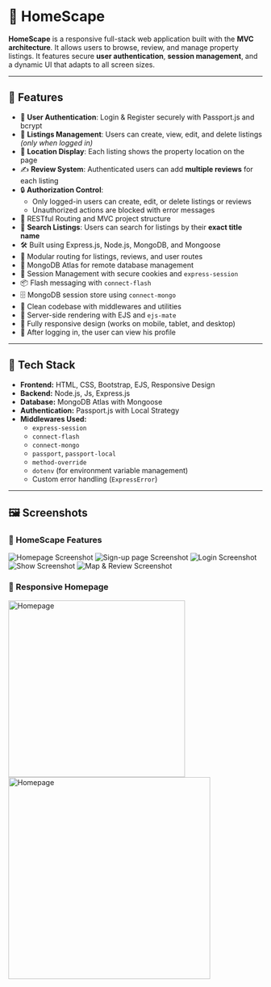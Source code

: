 # 🏡 HomeScape

**HomeScape** is a responsive full-stack web application built with the **MVC architecture**. It allows users to browse, review, and manage property listings. It features secure **user authentication**, **session management**, and a dynamic UI that adapts to all screen sizes.

---

## 🚀 Features

- 🔐 **User Authentication**: Login & Register securely with Passport.js and bcrypt
- 🏡 **Listings Management**: Users can create, view, edit, and delete listings *(only when logged in)*
- 📍 **Location Display**: Each listing shows the property location on the page
- ✍️ **Review System**: Authenticated users can add **multiple reviews** for each listing
- 🔒 **Authorization Control**:
  - Only logged-in users can create, edit, or delete listings or reviews
  - Unauthorized actions are blocked with error messages
- 🧭 RESTful Routing and MVC project structure
- 🔎 **Search Listings**: Users can search for listings by their **exact title name**
- 🛠️ Built using Express.js, Node.js, MongoDB, and Mongoose
- 📂 Modular routing for listings, reviews, and user routes
- 💾 MongoDB Atlas for remote database management
- 🔁 Session Management with secure cookies and `express-session`
- 📦 Flash messaging with `connect-flash`
- 🗄️ MongoDB session store using `connect-mongo`
- 🧠 Clean codebase with middlewares and utilities
- 🎨 Server-side rendering with EJS and `ejs-mate`
- 📱 Fully responsive design (works on mobile, tablet, and desktop)
- 🤖 After logging in, the user can view his profile

---

## 🧰 Tech Stack

- **Frontend:** HTML, CSS, Bootstrap, EJS, Responsive Design
- **Backend:** Node.js, Js, Express.js
- **Database:** MongoDB Atlas with Mongoose
- **Authentication:** Passport.js with Local Strategy
- **Middlewares Used:**
  - `express-session`
  - `connect-flash`
  - `connect-mongo`
  - `passport`, `passport-local`
  - `method-override`
  - `dotenv` (for environment variable management)
  - Custom error handling (`ExpressError`)

---


## 🖼️ Screenshots

### 📱 HomeScape Features
![Homepage Screenshot](./public/images/Macbook-Pro-home.png)
![Sign-up page Screenshot](./public/images/Macbook-Air-signup-front.png)
![Login Screenshot](./public/images/Macbook-Pro-login.png)
![Show Screenshot](./public/images/Macbook-Air-show-listing-front.png)
![Map & Review Screenshot](./public/images/Macbook-Air-map-front.png)

### 📱 Responsive Homepage

<img src="./public/images/iPhone-14-Pro-home.png" alt="Homepage" width="350"/>
<img src="./public/images/iPad-home.png" alt="Homepage" width="400"/>
